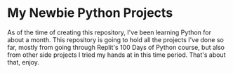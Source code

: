 ﻿# My Newbie Python Projects
As of the time of creating this repository, I've been learning Python for about a month.
This repository is going to hold all the projects I've done so far, mostly from going through Replit's 100 Days of Python course, but also from other side projects I tried my hands at in this time period. 
That's about that, enjoy.
